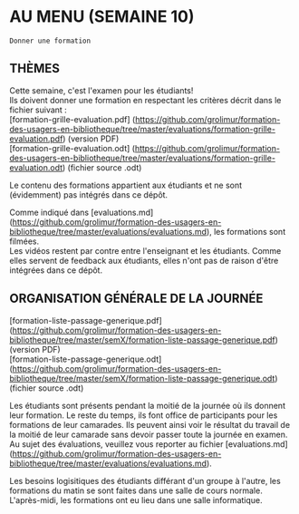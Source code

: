 # AU MENU (SEMAINE 10)

`Donner une formation`


## THÈMES
Cette semaine, c'est l'examen pour les étudiants!   
Ils doivent donner une formation en respectant les critères décrit dans le fichier suivant :   
[formation-grille-evaluation.pdf] (https://github.com/grolimur/formation-des-usagers-en-bibliotheque/tree/master/evaluations/formation-grille-evaluation.pdf) (version PDF)   
[formation-grille-evaluation.odt] (https://github.com/grolimur/formation-des-usagers-en-bibliotheque/tree/master/evaluations/formation-grille-evaluation.odt) (fichier source .odt)   

Le contenu des formations appartient aux étudiants et ne sont (évidemment) pas intégrés dans ce dépôt.   

Comme indiqué dans [evaluations.md] (https://github.com/grolimur/formation-des-usagers-en-bibliotheque/tree/master/evaluations/evaluations.md), les formations sont filmées.   
Les vidéos restent par contre entre l'enseignant et les étudiants. Comme elles servent de feedback aux étudiants, elles n'ont pas de raison d'être intégrées dans ce dépôt.   


## ORGANISATION GÉNÉRALE DE LA JOURNÉE

[formation-liste-passage-generique.pdf] (https://github.com/grolimur/formation-des-usagers-en-bibliotheque/tree/master/semX/formation-liste-passage-generique.pdf) (version PDF)   
[formation-liste-passage-generique.odt] (https://github.com/grolimur/formation-des-usagers-en-bibliotheque/tree/master/semX/formation-liste-passage-generique.odt) (fichier source .odt)   

Les étudiants sont présents pendant la moitié de la journée où ils donnent leur formation. Le reste du temps, ils font office de participants pour les formations de leur camarades.
Ils peuvent ainsi voir le résultat du travail de la moitié de leur camarade sans devoir passer toute la journée en examen.   
Au sujet des évaluations, veuillez vous reporter au fichier [evaluations.md] (https://github.com/grolimur/formation-des-usagers-en-bibliotheque/tree/master/evaluations/evaluations.md).

Les besoins logisitiques des étudiants différant d'un groupe à l'autre, les formations du matin se sont faites dans une salle de cours normale.
L'après-midi, les formations ont eu lieu dans une salle informatique.